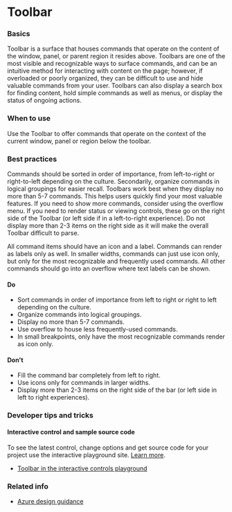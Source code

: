 ﻿# Toolbar

 
<a name="basics"></a>
### Basics
Toolbar is a surface that houses commands that operate on the content of the window, panel, or parent region it resides above. Toolbars are one of the most visible and recognizable ways to surface commands, and can be an intuitive method for interacting with content on the page; however, if overloaded or poorly organized, they can be difficult to use and hide valuable commands from your user. Toolbars can also display a search box for finding content, hold simple commands as well as menus, or display the status of ongoing actions.


<!-- TODO get an IMAGE to embed here -->

<!-- TODO get an SAMPLE CODE to embed here -->

 
<a name="when-to-use"></a>
### When to use
Use the Toolbar to offer commands that operate on the context of the current window, panel or region below the toolbar.


 
<a name="best-practices"></a>
### Best practices
Commands should be sorted in order of importance, from left-to-right or right-to-left depending on the culture. Secondarily, organize commands in logical groupings for easier recall. Toolbars work best when they display no more than 5-7 commands. This helps users quickly find your most valuable features. If you need to show more commands, consider using the overflow menu. If you need to render status or viewing controls, these go on the right side of the Toolbar (or left side if in a left-to-right experience). Do not display more than 2-3 items on the right side as it will make the overall Toolbar difficult to parse.

All command items should have an icon and a label. Commands can render as labels only as well. In smaller widths, commands can just use icon only, but only for the most recognizable and frequently used commands. All other commands should go into an overflow where text labels can be shown.


<a name="best-practices-do"></a>
#### Do

* Sort commands in order of importance from left to right or right to left depending on the culture.
* Organize commands into logical groupings.
* Display no more than 5-7 commands.
* Use overflow to house less frequently-used commands.
* In small breakpoints, only have the most recognizable commands render as icon only.

<a name="best-practices-don-t"></a>
#### Don&#39;t

* Fill the command bar completely from left to right.
* Use icons only for commands in larger widths.
* Display more than 2-3 items on the right side of the bar (or left side in left to right experiences).


 
<a name="developer-tips-and-tricks"></a>
### Developer tips and tricks



<a name="developer-tips-and-tricks-interactive-control-and-sample-source-code"></a>
#### Interactive control and sample source code
To see the latest control, change options and get source code for your project use the interactive playground site.  [Learn more](./top-extensions-controls-playground.md).

*  <a href="https://ms.portal.azure.com/?Microsoft_Azure_Playground=true#blade/Microsoft_Azure_Playground/ControlsIndexBlade/Toolbar_create_Playground" target="_blank">Toolbar in the interactive controls playground</a>

 

 
<a name="related-info"></a>
### Related info

<!-- TODO need link to Figma -->

* [Azure design guidance](http://aka.ms/portalfx/design)


